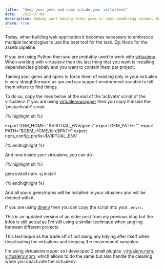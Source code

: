 ```yaml
---
title:  "Keep your gems and npms inside your virtualenv"
date:   2015-07-09
description: Nobody want having their gems or npms wondering around. Keep them tidy inside your virtualenv.  
share: true
---
```


Today, when building web application it becomes necessary to embracce multiple technologies to use the best tool for the task. Eg: Node for the assets pipeline.  

If you are using Python then you are probably used to work with [virtualenv][virtualenv]. When working with virtualenv then the last thing that you want is installing dependencies globaly and you want to contain them per project.

Taming your gems and npms to force them of existing only in your virtualen is very straightforward as `gem` and `npm` support environment variable to tell them where to find things.

To do so, copy the lines below at the end of the ‘activate’ script of the virtualenv. If you are using [virtualenvwrapper][virtualenvwrapper] then you copy it inside the ‘postactivate’ script.

{% highlight sh %}
    
export GEM_HOME="$VIRTUAL_ENV/gems"
export GEM_PATH=""
export PATH="$GEM_HOME/bin:$PATH"
export npm_config_prefix=$VIRTUAL_ENV

{% endhighlight %}

And now inside your virtualenv, you can do :

{% highlight sh %}
    
gem install <package>
npm -g install <package>

{% endhighlight %}

And all yours gems/npms will be installed in your vitualenv and will be deleted with it.

If you are using [direnv][direnv] then you can copy the script into your `.envrc`.

This is an updated version of an older post from my previous blog but the infos is still actual as I'm still using a similar technique when jungling between different projects. 

This technique as the trade off of not doing any tidying after itself when deactivating the virtualenv and keeping the environment variables. 

I'm using virtualenwrapper so I developed 2 small plugins: [virtualenv.npm][virtualenv-npm], [virtualenv.npm][virtualenv-npm]; which allows to do the same but also handle the cleaning when you deactivate the virtualenv.

[virtualenv]:   https://pypi.python.org/pypi/virtualenv 
[virtualenvwrapper]:   https://pypi.python.org/pypi/virtualenvwrapper 
[virtualenv-npm]:    https://pypi.python.org/pypi/virtualenv.npm
[virtualenv-gem]:    https://pypi.python.org/pypi/virtualenv.gem
[direnv]:   http://direnv.net/ 
